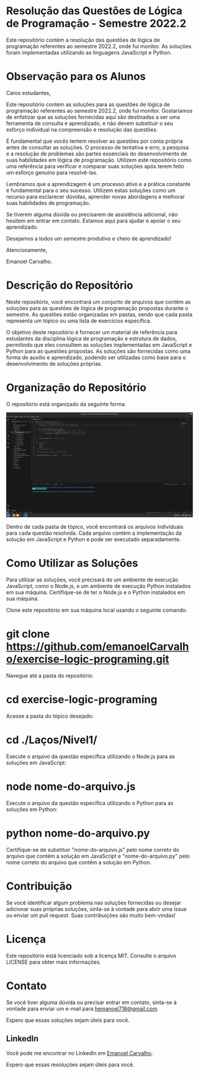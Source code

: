 # Resolução das Questões de Lógica de Programação - Semestre 2022.2

Este repositório contém a resolução das questões de lógica de programação referentes ao semestre 2022.2, onde fui monitor. As soluções foram implementadas utilizando as linguagens JavaScript e Python.

# Observação para os Alunos

Caros estudantes,

Este repositório contém as soluções para as questões de lógica de programação referentes ao semestre 2022.2, onde fui monitor. Gostaríamos de enfatizar que as soluções fornecidas aqui são destinadas a ser uma ferramenta de consulta e aprendizado, e não devem substituir o seu esforço individual na compreensão e resolução das questões.

É fundamental que vocês tentem resolver as questões por conta própria antes de consultar as soluções. O processo de tentativa e erro, a pesquisa e a resolução de problemas são partes essenciais do desenvolvimento de suas habilidades em lógica de programação. Utilizem este repositório como uma referência para verificar e comparar suas soluções após terem feito um esforço genuíno para resolvê-las.

Lembramos que a aprendizagem é um processo ativo e a prática constante é fundamental para o seu sucesso. Utilizem estas soluções como um recurso para esclarecer dúvidas, aprender novas abordagens e melhorar suas habilidades de programação.

Se tiverem alguma dúvida ou precisarem de assistência adicional, não hesitem em entrar em contato. Estamos aqui para ajudar e apoiar o seu aprendizado.

Desejamos a todos um semestre produtivo e cheio de aprendizado!

Atenciosamente,

Emanoel Carvalho.

# Descrição do Repositório

Neste repositório, você encontrará um conjunto de arquivos que contêm as soluções para as questões de lógica de programação propostas durante o semestre. As questões estão organizadas em pastas, sendo que cada pasta representa um tópico ou uma lista de exercícios específica.

O objetivo deste repositório é fornecer um material de referência para estudantes da disciplina lógica de programação e estrutura de dados, permitindo que eles consultem as soluções implementadas em JavaScript e Python para as questões propostas. As soluções são fornecidas como uma forma de auxílio e aprendizado, podendo ser utilizadas como base para o desenvolvimento de soluções próprias.

# Organização do Repositório

O repositório está organizado da seguinte forma:

<img src="./public/readme-original.png">

Dentro de cada pasta de tópico, você encontrará os arquivos individuais para cada questão resolvida. Cada arquivo contém a implementação da solução em JavaScript e Python e pode ser executado separadamente.

# Como Utilizar as Soluções

Para utilizar as soluções, você precisará de um ambiente de execução JavaScript, como o Node.js, e um ambiente de execução Python instalados em sua máquina. Certifique-se de ter o Node.js e o Python instalados em sua máquina.

Clone este repositório em sua máquina local usando o seguinte comando:

# git clone https://github.com/emanoelCarvalho/exercise-logic-programing.git

Navegue até a pasta do repositório:

# cd exercise-logic-programing

Acesse a pasta do tópico desejado:

# cd ./Laços/Nivel1/

Execute o arquivo da questão específica utilizando o Node.js para as soluções em JavaScript:

# node nome-do-arquivo.js

Execute o arquivo da questão específica utilizando o Python para as soluções em Python:

# python nome-do-arquivo.py

Certifique-se de substituir "nome-do-arquivo.js" pelo nome correto do arquivo que contém a solução em JavaScript e "nome-do-arquivo.py" pelo nome correto do arquivo que contém a solução em Python.

# Contribuição

Se você identificar algum problema nas soluções fornecidas ou desejar adicionar suas próprias soluções, sinta-se à vontade para abrir uma issue ou enviar um pull request. Suas contribuições são muito bem-vindas!

# Licença

Este repositório está licenciado sob a licença MIT. Consulte o arquivo LICENSE para obter mais informações.

# Contato

Se você tiver alguma dúvida ou precisar entrar em contato, sinta-se à vontade para enviar um e-mail para hemanoel718@gmail.com.

Espero que essas soluções sejam úteis para você.

## LinkedIn

Você pode me encontrar no LinkedIn em [Emanoel Carvalho](https://www.linkedin.com/in/emanoelcarvalho/).

Espero que essas resoluções sejam úteis para você.
